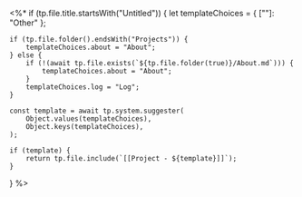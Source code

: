 <%*
if (tp.file.title.startsWith("Untitled")) {
    let templateChoices = { [""]: "Other" };

    if (tp.file.folder().endsWith("Projects")) {
        templateChoices.about = "About";
    } else {
        if (!(await tp.file.exists(`${tp.file.folder(true)}/About.md`))) {
            templateChoices.about = "About";
        }
        templateChoices.log = "Log";
    }

    const template = await tp.system.suggester(
        Object.values(templateChoices),
        Object.keys(templateChoices),
    );

    if (template) {
        return tp.file.include(`[[Project - ${template}]]`);
    }
}
%>
